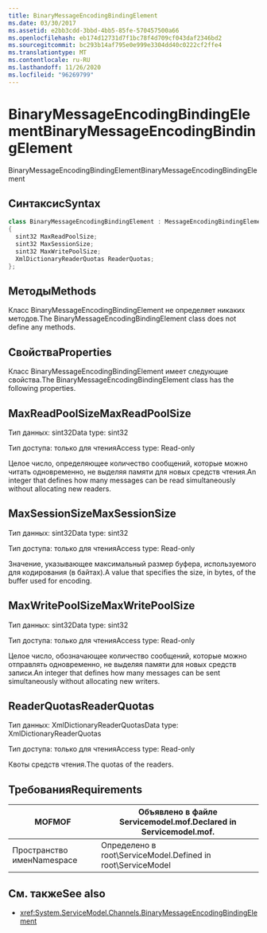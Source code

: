 ```yaml
---
title: BinaryMessageEncodingBindingElement
ms.date: 03/30/2017
ms.assetid: e2bb3cdd-3bbd-4bb5-85fe-570457500a66
ms.openlocfilehash: eb174d12731d7f1bc78f4d709cf043daf2346bd2
ms.sourcegitcommit: bc293b14af795e0e999e3304dd40c0222cf2ffe4
ms.translationtype: MT
ms.contentlocale: ru-RU
ms.lasthandoff: 11/26/2020
ms.locfileid: "96269799"
---
```

# <a name="binarymessageencodingbindingelement"></a><span data-ttu-id="74b2b-102">BinaryMessageEncodingBindingElement</span><span class="sxs-lookup"><span data-stu-id="74b2b-102">BinaryMessageEncodingBindingElement</span></span>

<span data-ttu-id="74b2b-103">BinaryMessageEncodingBindingElement</span><span class="sxs-lookup"><span data-stu-id="74b2b-103">BinaryMessageEncodingBindingElement</span></span>  
  
## <a name="syntax"></a><span data-ttu-id="74b2b-104">Синтаксис</span><span class="sxs-lookup"><span data-stu-id="74b2b-104">Syntax</span></span>  
  
```csharp  
class BinaryMessageEncodingBindingElement : MessageEncodingBindingElement  
{  
  sint32 MaxReadPoolSize;  
  sint32 MaxSessionSize;  
  sint32 MaxWritePoolSize;  
  XmlDictionaryReaderQuotas ReaderQuotas;  
};  
```  
  
## <a name="methods"></a><span data-ttu-id="74b2b-105">Методы</span><span class="sxs-lookup"><span data-stu-id="74b2b-105">Methods</span></span>  

 <span data-ttu-id="74b2b-106">Класс BinaryMessageEncodingBindingElement не определяет никаких методов.</span><span class="sxs-lookup"><span data-stu-id="74b2b-106">The BinaryMessageEncodingBindingElement class does not define any methods.</span></span>  
  
## <a name="properties"></a><span data-ttu-id="74b2b-107">Свойства</span><span class="sxs-lookup"><span data-stu-id="74b2b-107">Properties</span></span>  

 <span data-ttu-id="74b2b-108">Класс BinaryMessageEncodingBindingElement имеет следующие свойства.</span><span class="sxs-lookup"><span data-stu-id="74b2b-108">The BinaryMessageEncodingBindingElement class has the following properties.</span></span>  
  
## <a name="maxreadpoolsize"></a><span data-ttu-id="74b2b-109">MaxReadPoolSize</span><span class="sxs-lookup"><span data-stu-id="74b2b-109">MaxReadPoolSize</span></span>  

 <span data-ttu-id="74b2b-110">Тип данных: sint32</span><span class="sxs-lookup"><span data-stu-id="74b2b-110">Data type: sint32</span></span>  
  
 <span data-ttu-id="74b2b-111">Тип доступа: только для чтения</span><span class="sxs-lookup"><span data-stu-id="74b2b-111">Access type: Read-only</span></span>  
  
 <span data-ttu-id="74b2b-112">Целое число, определяющее количество сообщений, которые можно читать одновременно, не выделяя памяти для новых средств чтения.</span><span class="sxs-lookup"><span data-stu-id="74b2b-112">An integer that defines how many messages can be read simultaneously without allocating new readers.</span></span>  
  
## <a name="maxsessionsize"></a><span data-ttu-id="74b2b-113">MaxSessionSize</span><span class="sxs-lookup"><span data-stu-id="74b2b-113">MaxSessionSize</span></span>  

 <span data-ttu-id="74b2b-114">Тип данных: sint32</span><span class="sxs-lookup"><span data-stu-id="74b2b-114">Data type: sint32</span></span>  
  
 <span data-ttu-id="74b2b-115">Тип доступа: только для чтения</span><span class="sxs-lookup"><span data-stu-id="74b2b-115">Access type: Read-only</span></span>  
  
 <span data-ttu-id="74b2b-116">Значение, указывающее максимальный размер буфера, используемого для кодирования (в байтах).</span><span class="sxs-lookup"><span data-stu-id="74b2b-116">A value that specifies the size, in bytes, of the buffer used for encoding.</span></span>  
  
## <a name="maxwritepoolsize"></a><span data-ttu-id="74b2b-117">MaxWritePoolSize</span><span class="sxs-lookup"><span data-stu-id="74b2b-117">MaxWritePoolSize</span></span>  

 <span data-ttu-id="74b2b-118">Тип данных: sint32</span><span class="sxs-lookup"><span data-stu-id="74b2b-118">Data type: sint32</span></span>  
  
 <span data-ttu-id="74b2b-119">Тип доступа: только для чтения</span><span class="sxs-lookup"><span data-stu-id="74b2b-119">Access type: Read-only</span></span>  
  
 <span data-ttu-id="74b2b-120">Целое число, обозначающее количество сообщений, которые можно отправлять одновременно, не выделяя памяти для новых средств записи.</span><span class="sxs-lookup"><span data-stu-id="74b2b-120">An integer that defines how many messages can be sent simultaneously without allocating new writers.</span></span>  
  
## <a name="readerquotas"></a><span data-ttu-id="74b2b-121">ReaderQuotas</span><span class="sxs-lookup"><span data-stu-id="74b2b-121">ReaderQuotas</span></span>  

 <span data-ttu-id="74b2b-122">Тип данных: XmlDictionaryReaderQuotas</span><span class="sxs-lookup"><span data-stu-id="74b2b-122">Data type: XmlDictionaryReaderQuotas</span></span>  
  
 <span data-ttu-id="74b2b-123">Тип доступа: только для чтения</span><span class="sxs-lookup"><span data-stu-id="74b2b-123">Access type: Read-only</span></span>  
  
 <span data-ttu-id="74b2b-124">Квоты средств чтения.</span><span class="sxs-lookup"><span data-stu-id="74b2b-124">The quotas of the readers.</span></span>  
  
## <a name="requirements"></a><span data-ttu-id="74b2b-125">Требования</span><span class="sxs-lookup"><span data-stu-id="74b2b-125">Requirements</span></span>  
  
|<span data-ttu-id="74b2b-126">MOF</span><span class="sxs-lookup"><span data-stu-id="74b2b-126">MOF</span></span>|<span data-ttu-id="74b2b-127">Объявлено в файле Servicemodel.mof.</span><span class="sxs-lookup"><span data-stu-id="74b2b-127">Declared in Servicemodel.mof.</span></span>|  
|---------|-----------------------------------|  
|<span data-ttu-id="74b2b-128">Пространство имен</span><span class="sxs-lookup"><span data-stu-id="74b2b-128">Namespace</span></span>|<span data-ttu-id="74b2b-129">Определено в root\ServiceModel.</span><span class="sxs-lookup"><span data-stu-id="74b2b-129">Defined in root\ServiceModel</span></span>|  
  
## <a name="see-also"></a><span data-ttu-id="74b2b-130">См. также</span><span class="sxs-lookup"><span data-stu-id="74b2b-130">See also</span></span>

- <xref:System.ServiceModel.Channels.BinaryMessageEncodingBindingElement>
